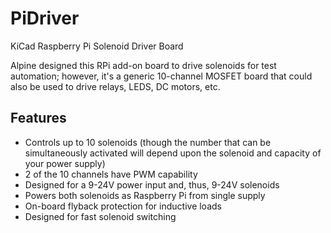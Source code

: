 # PiDriver
KiCad Raspberry Pi Solenoid Driver Board

Alpine designed this RPi add-on board to drive solenoids for test automation; however, it's a generic 10-channel MOSFET board that could also be used to drive relays, LEDS, DC motors, etc.

## Features

* Controls up to 10 solenoids (though the number that can be simultaneously activated will depend upon the solenoid and capacity of your power supply)
* 2 of the 10 channels have PWM capability
* Designed for a 9-24V power input and, thus, 9-24V solenoids
* Powers both solenoids as Raspberry Pi from single supply
* On-board flyback protection for inductive loads
* Designed for fast solenoid switching

